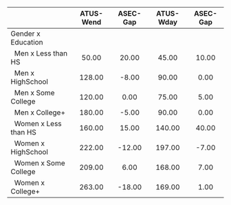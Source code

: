 
|                      |    ATUS-Wend |     ASEC-Gap |    ATUS-Wday |     ASEC-Gap |
| -------------------- | :----------: | :----------: | :----------: | :----------: |
| Gender x Education   |              |              |              |              |
| &nbsp;&nbsp;Men x Less than HS |        50.00 |        20.00 |        45.00 |        10.00 |
| &nbsp;&nbsp;Men x HighSchool |       128.00 |        -8.00 |        90.00 |         0.00 |
| &nbsp;&nbsp;Men x Some College |       120.00 |         0.00 |        75.00 |         5.00 |
| &nbsp;&nbsp;Men x College+ |       180.00 |        -5.00 |        90.00 |         0.00 |
| &nbsp;&nbsp;Women x Less than HS |       160.00 |        15.00 |       140.00 |        40.00 |
| &nbsp;&nbsp;Women x HighSchool |       222.00 |       -12.00 |       197.00 |        -7.00 |
| &nbsp;&nbsp;Women x Some College |       209.00 |         6.00 |       168.00 |         7.00 |
| &nbsp;&nbsp;Women x College+ |       263.00 |       -18.00 |       169.00 |         1.00 |

